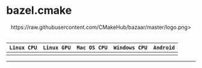 # bazel.cmake

<div align="center">
https://raw.githubusercontent.com/CMakeHub/bazaar/master/logo.png><br><br>
</div>



| **`Linux CPU`** | **`Linux GPU`** | **`Mac OS CPU`** | **`Windows CPU`** | **`Android`** |
|-----------------|---------------------|------------------|-------------------|---------------|
|                 |                     |                  |                   |               |

-----------------